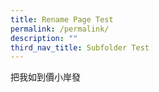 ```yaml
---
title: Rename Page Test
permalink: /permalink/
description: ""
third_nav_title: Subfolder Test
---
```

把我如到價小岸發